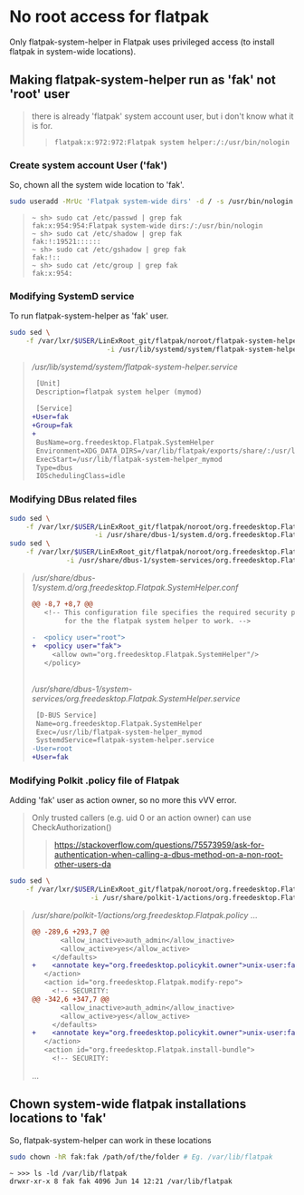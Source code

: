 # No root access for flatpak

Only flatpak-system-helper in Flatpak uses privileged access (to install flatpak in
system-wide locations).

## Making flatpak-system-helper run as 'fak' not 'root' user
> there is already 'flatpak' system account user, but i don't know what it is for.
>> `flatpak:x:972:972:Flatpak system helper:/:/usr/bin/nologin`

### Create system account User ('fak')
So, chown all the system wide location to 'fak'.
```bash
sudo useradd -MrUc 'Flatpak system-wide dirs' -d / -s /usr/bin/nologin fak
```
> ```
> ~ sh> sudo cat /etc/passwd | grep fak
> fak:x:954:954:Flatpak system-wide dirs:/:/usr/bin/nologin
> ~ sh> sudo cat /etc/shadow | grep fak
> fak:!:19521::::::
> ~ sh> sudo cat /etc/gshadow | grep fak
> fak:!::
> ~ sh> sudo cat /etc/group | grep fak                         
> fak:x:954:
> ```

### Modifying SystemD service
To run flatpak-system-helper as 'fak' user.
```bash
sudo sed \
    -f /var/lxr/$USER/LinExRoot_git/flatpak/noroot/flatpak-system-helper.service.sed \
                        -i /usr/lib/systemd/system/flatpak-system-helper.service
```
> */usr/lib/systemd/system/flatpak-system-helper.service*
> ```diff
>  [Unit]
>  Description=flatpak system helper (mymod)
>  
>  [Service]
> +User=fak
> +Group=fak
> +
>  BusName=org.freedesktop.Flatpak.SystemHelper
>  Environment=XDG_DATA_DIRS=/var/lib/flatpak/exports/share/:/usr/local/share/:/usr/share/
>  ExecStart=/usr/lib/flatpak-system-helper_mymod
>  Type=dbus
>  IOSchedulingClass=idle
> ```

### Modifying DBus related files
```bash
sudo sed \
    -f /var/lxr/$USER/LinExRoot_git/flatpak/noroot/org.freedesktop.Flatpak.SystemHelper.conf.sed \
                     -i /usr/share/dbus-1/system.d/org.freedesktop.Flatpak.SystemHelper.conf
sudo sed \
    -f /var/lxr/$USER/LinExRoot_git/flatpak/noroot/org.freedesktop.Flatpak.SystemHelper.service.sed \
              -i /usr/share/dbus-1/system-services/org.freedesktop.Flatpak.SystemHelper.service
```
> */usr/share/dbus-1/system.d/org.freedesktop.Flatpak.SystemHelper.conf*
> ```diff
> @@ -8,7 +8,7 @@
>    <!-- This configuration file specifies the required security policies
>         for the the flatpak system helper to work. -->
>  
> -  <policy user="root">
> +  <policy user="fak">
>      <allow own="org.freedesktop.Flatpak.SystemHelper"/>
>    </policy>
>  
> ```
> */usr/share/dbus-1/system-services/org.freedesktop.Flatpak.SystemHelper.service*
> ```diff
>  [D-BUS Service]
>  Name=org.freedesktop.Flatpak.SystemHelper
>  Exec=/usr/lib/flatpak-system-helper_mymod
>  SystemdService=flatpak-system-helper.service
> -User=root
> +User=fak
> ```

### Modifying Polkit .policy file of Flatpak
Adding 'fak' user as action owner, so no more this vVV error.
> Only trusted callers (e.g. uid 0 or an action owner) can use CheckAuthorization()
>> https://stackoverflow.com/questions/75573959/ask-for-authentication-when-calling-a-dbus-method-on-a-non-root-other-users-da

```bash
sudo sed \
    -f /var/lxr/$USER/LinExRoot_git/flatpak/noroot/org.freedesktop.Flatpak.policy.sed \
                    -i /usr/share/polkit-1/actions/org.freedesktop.Flatpak.policy
```
> */usr/share/polkit-1/actions/org.freedesktop.Flatpak.policy*
> ...
> ```diff
> @@ -289,6 +293,7 @@
>        <allow_inactive>auth_admin</allow_inactive>
>        <allow_active>yes</allow_active>
>      </defaults>
> +    <annotate key="org.freedesktop.policykit.owner">unix-user:fak</annotate>
>    </action>
>    <action id="org.freedesktop.Flatpak.modify-repo">
>      <!-- SECURITY:
> @@ -342,6 +347,7 @@
>        <allow_inactive>auth_admin</allow_inactive>
>        <allow_active>yes</allow_active>
>      </defaults>
> +    <annotate key="org.freedesktop.policykit.owner">unix-user:fak</annotate>
>    </action>
>    <action id="org.freedesktop.Flatpak.install-bundle">
>      <!-- SECURITY:
> ```
> ...

## Chown system-wide flatpak installations locations to 'fak'
So, flatpak-system-helper can work in these locations

```bash
sudo chown -hR fak:fak /path/of/the/folder # Eg. /var/lib/flatpak
```
```
~ >>> ls -ld /var/lib/flatpak
drwxr-xr-x 8 fak fak 4096 Jun 14 12:21 /var/lib/flatpak
```
